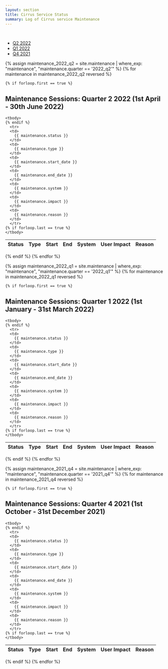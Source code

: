 ```yaml
---
layout: section
title: Cirrus Service Status
summary: Log of Cirrus service Maintenance
---
```


&nbsp;

- [Q2 2022](#maintenance-sessions-quarter-2-2022-1st-april---30th-june-2022)
- [Q1 2022](#maintenance-sessions-quarter-1-2022-1st-january---31st-march-2022)
- [Q4 2021](#maintenance-sessions-quarter-4-2021-1st-october---31st-december-2021)


{% assign maintenance_2022_q2 = site.maintenance | where_exp: "maintenance", "maintenance.quarter == '2022_q2'" %}
{% for maintenance in maintenance_2022_q2 reversed %}

    {% if forloop.first == true %}

## Maintenance Sessions: Quarter 2 2022 (1st April - 30th June 2022)

  <table >
    <thead>
      <tr>
        <th>Status</th>
        <th>Type</th>
        <th>Start</th>
        <th>End</th>
        <th>System</th>
        <th>User Impact</th>
        <th>Reason</th>
      </tr>
    </thead>

    <tbody>
    {% endif %}
      <tr>
      <td>
        {{ maintenance.status }}
      </td>
      <td>
        {{ maintenance.type }}
      </td>
      <td>
        {{ maintenance.start_date }}
      </td>
      <td>
        {{ maintenance.end_date }}
      </td>
      <td>
        {{ maintenance.system }}
      </td>
      <td>
        {{ maintenance.impact }}
      </td>
      <td>
        {{ maintenance.reason }}
      </td>
      </tr>
    {% if forloop.last == true %}
    </tbody>
  </table>
    {% endif %}
{% endfor %}




{% assign maintenance_2022_q1 = site.maintenance | where_exp: "maintenance", "maintenance.quarter == '2022_q1'" %}
{% for maintenance in maintenance_2022_q1 reversed %}

    {% if forloop.first == true %}

## Maintenance Sessions: Quarter 1 2022 (1st January - 31st March 2022)

  <table >
    <thead>
      <tr>
        <th>Status</th>
        <th>Type</th>
        <th>Start</th>
        <th>End</th>
        <th>System</th>
        <th>User Impact</th>
        <th>Reason</th>
      </tr>
    </thead>

    <tbody>
    {% endif %}
      <tr>
      <td>
        {{ maintenance.status }}
      </td>
      <td>
        {{ maintenance.type }}
      </td>
      <td>
        {{ maintenance.start_date }}
      </td>
      <td>
        {{ maintenance.end_date }}
      </td>
      <td>
        {{ maintenance.system }}
      </td>
      <td>
        {{ maintenance.impact }}
      </td>
      <td>
        {{ maintenance.reason }}
      </td>
      </tr>
    {% if forloop.last == true %}
    </tbody>
  </table>
    {% endif %}
{% endfor %}





{% assign maintenance_2021_q4 = site.maintenance | where_exp: "maintenance", "maintenance.quarter == '2021_q4'" %}
{% for maintenance in maintenance_2021_q4 reversed %}

    {% if forloop.first == true %}

## Maintenance Sessions: Quarter 4 2021 (1st October - 31st December 2021)

  <table >
    <thead>
      <tr>
        <th>Status</th>
        <th>Type</th>
        <th>Start</th>
        <th>End</th>
        <th>System</th>
        <th>User Impact</th>
        <th>Reason</th>
      </tr>
    </thead>

    <tbody>
    {% endif %}
      <tr>
      <td>
        {{ maintenance.status }}
      </td>
      <td>
        {{ maintenance.type }}
      </td>
      <td>
        {{ maintenance.start_date }}
      </td>
      <td>
        {{ maintenance.end_date }}
      </td>
      <td>
        {{ maintenance.system }}
      </td>
      <td>
        {{ maintenance.impact }}
      </td>
      <td>
        {{ maintenance.reason }}
      </td>
      </tr>
    {% if forloop.last == true %}
    </tbody>
  </table>
    {% endif %}
{% endfor %}







